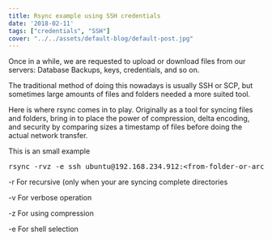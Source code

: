 ```yaml
---
title: Rsync example using SSH credentials
date: '2018-02-11'
tags: ["credentials", "SSH"]
cover: "../../assets/default-blog/default-post.jpg"
---
```

Once in a while, we are requested to upload or download files from our servers: Database Backups, keys, credentials, and so on.

The traditional method of doing this nowadays is usually SSH or SCP, but sometimes large amounts of files and folders needed a more suited tool.

Here is where rsync comes in to play. Originally as a tool for syncing files and folders, bring in to place the power of compression, delta encoding, and security by comparing sizes a timestamp of files before doing the actual network transfer.

This is an small example

<pre class="prettyprint">rsync -rvz -e ssh ubuntu@192.168.234.912:&lt;from-folder-or-archive&gt; &lt;to-folder-or-archive&gt;</pre>

-r For recursive (only when your are syncing complete directories

-v For verbose operation

-z For using compression

-e For shell selection

